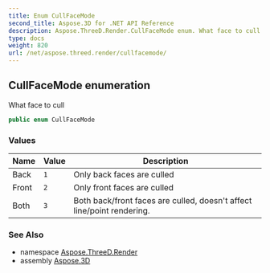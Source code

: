 ```yaml
---
title: Enum CullFaceMode
second_title: Aspose.3D for .NET API Reference
description: Aspose.ThreeD.Render.CullFaceMode enum. What face to cull
type: docs
weight: 820
url: /net/aspose.threed.render/cullfacemode/
---
```

## CullFaceMode enumeration

What face to cull

```csharp
public enum CullFaceMode
```

### Values

| Name | Value | Description |
| --- | --- | --- |
| Back | `1` | Only back faces are culled |
| Front | `2` | Only front faces are culled |
| Both | `3` | Both back/front faces are culled, doesn't affect line/point rendering. |

### See Also

* namespace [Aspose.ThreeD.Render](../../aspose.threed.render/)
* assembly [Aspose.3D](../../)


